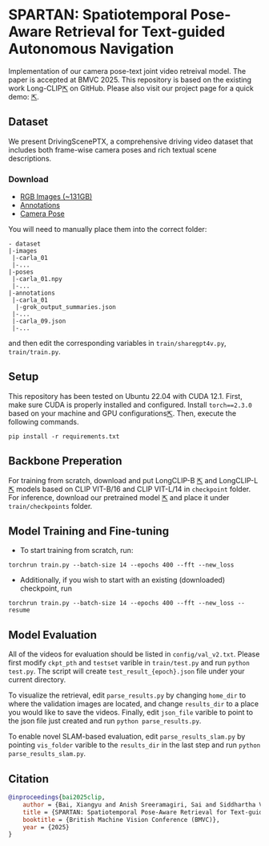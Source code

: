 # SPARTAN: Spatiotemporal Pose-Aware Retrieval for Text-guided Autonomous Navigation

Implementation of our camera pose-text joint video retreival model. The paper is accepted at BMVC 2025. This repository is based on the existing work Long-CLIP[⇱](https://github.com/beichenzbc/Long-CLIP) on GitHub. Please also visit our project page for a quick demo: [⇱](https://zzzura-secure.duckdns.org/poseclip).

## Dataset
We present DrivingScenePTX, a comprehensive driving video dataset that includes both frame-wise camera poses and rich textual scene descriptions.

### Download
- [RGB Images (~131GB)](https://zzzura-secure.duckdns.org/downloads/poseclip_images.zip)
- [Annotations](https://zzzura-secure.duckdns.org/downloads/poseclip_ann.zip)
- [Camera Pose](https://zzzura-secure.duckdns.org/downloads/poseclip_pose.zip)

You will need to manually place them into the correct folder:
```shell
- dataset
|-images
 |-carla_01
 |-...
|-poses
 |-carla_01.npy
 |-...
|-annotations
 |-carla_01
  |-grok_output_summaries.json
 |-...
 |-carla_09.json
 |-...
```
and then edit the corresponding variables in ```train/sharegpt4v.py```, ```train/train.py```.

## Setup

This repository has been tested on Ubuntu 22.04 with CUDA 12.1. First, make sure CUDA is properly installed and configured. Install ```torch==2.3.0``` based on your machine and GPU configurations[⇱](https://pytorch.org/get-started/previous-versions/). Then, execute the following commands.

```shell
pip install -r requirements.txt
```

## Backbone Preperation

For training from scratch, download and put LongCLIP-B [⇱](https://huggingface.co/BeichenZhang/LongCLIP-B) and LongCLIP-L [⇱](https://huggingface.co/BeichenZhang/LongCLIP-L) models based on CLIP VIT-B/16 and CLIP VIT-L/14 in ```checkpoint``` folder. For inference, download our pretrained model [⇱](https://zzzura-secure.duckdns.org/downloads/9-0.972-longclip.zip) and place it under ```train/checkpoints``` folder.

## Model Training and Fine-tuning

- To start training from scratch, run:

```shell
torchrun train.py --batch-size 14 --epochs 400 --fft --new_loss
```

- Additionally, if you wish to start with an existing (downloaded) checkpoint, run
```shell
torchrun train.py --batch-size 14 --epochs 400 --fft --new_loss --resume
```

## Model Evaluation

All of the videos for evaluation should be listed in ```config/val_v2.txt```. Please first modify ```ckpt_pth``` and ```testset``` varible in ```train/test.py``` and run ``` python test.py ```. The script will create ```test_result_{epoch}.json``` file under your current directory. 

To visualize the retrieval, edit ```parse_results.py``` by changing ```home_dir``` to where the validation images are located, and change ```results_dir``` to a place you would like to save the videos. Finally, edit ```json_file``` varible to point to the json file just created and run ```python parse_results.py```.

To enable novel SLAM-based evaluation, edit ```parse_results_slam.py``` by pointing ```vis_folder``` varible to the ```results_dir``` in the last step and run ```python parse_results_slam.py```.


## Citation

```bibtex
@inproceedings{bai2025clip,
    author = {Bai, Xiangyu and Anish Sreeramagiri, Sai and Siddhartha Vivek Dhir Rangoju, Sai and Galoaa, Bishoy and Mortin, Eric and Ostadabbas, Sarah},
    title = {SPARTAN: Spatiotemporal Pose-Aware Retrieval for Text-guided Autonomous Navigation},
    booktitle = {British Machine Vision Conference (BMVC)},
    year = {2025}
}
```
